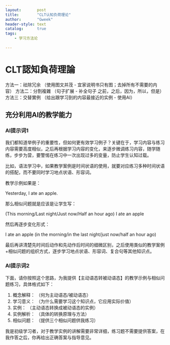 ```yaml
---
layout:       post
title:        "CLT认知负荷理论"
author:       "Gweek"
header-style: text
catalog:      true
tags:
    - 学习方法论
    
---
```



# CLT認知負荷理論

方法一：祛除冗余 （使用图文并茂 - 宜家说明书只有图；去掉所有不需要的内容）
方法二：分割複雜 （句子扩展 - 补全句子 之前，之后，因为，所以，但是）
方法三：交替實例 （给出跟学习到的内容最接近的实例 - 使用AI）

## 充分利用AI的教学能力

### AI提示词1

我们都知道举例子的重要性，但如何更有效学习例子？关键在于，学习内容与练习内容需要高度相似，之后再根据学习内容的变化，来逐步微调练习内容，随学随练，步步为营，要警惕在练习中一次出现过多的变量，防止学生认知过载。

比如，语法学习中，如果教学案例是时间状语的使用，就要对应练习多种时间状语的搭配，而不要同时学习地点状语、形容词。

教学示例如果是：

Yesterday, I ate an apple.

那么相似问题就是应该是让学生写：

(This morning/Last night/Just now/Half an hour ago) I ate an apple

然后再逐步变化形式：

I ate an apple (in the morning/in the last night/just now/half an hour ago)

最后再讲清楚先时间后动作和先动作后时间的细微区别，之后使用类似的教学案例+相似问题的组织方式，逐步学习地点状语、形容词、复合句等其他知识点。

### AI提示词2

下面，请你按照这个思路，为我提供【主动语态转被动语态】的教学示例与相似问题练习，具体格式如下：

1. 概念解释： （何为主动语态/被动语态）
2. 学习意义： （为什么需要学习这个知识点，它应用实际价值）
3. 实例： （主动语态转换成被动语态的实例）
4. 实例解析： （具体的转换原理与方法）
5. 相似问题： （提供三个相似问题供我练习）

我是初级学习者，对于教学实例的讲解需要非常详细，练习题不需要提供答案，在我作答之后，你再给出正确答案与指导意见。